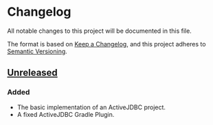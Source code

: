 # Changelog
All notable changes to this project will be documented in this file.

The format is based on [Keep a Changelog](https://keepachangelog.com/en/1.0.0/),
and this project adheres to [Semantic Versioning](https://semver.org/spec/v2.0.0.html).

## [Unreleased]

### Added

- The basic implementation of an ActiveJDBC project.
- A fixed ActiveJDBC Gradle Plugin.

[Unreleased]: https://github.com/olivierlacan/keep-a-changelog/HEAD